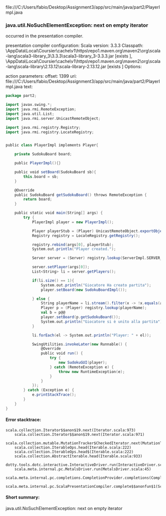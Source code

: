 file:///C:/Users/fabio/Desktop/Assignment3/app/src/main/java/part2/PlayerImpl.java
### java.util.NoSuchElementException: next on empty iterator

occurred in the presentation compiler.

presentation compiler configuration:
Scala version: 3.3.3
Classpath:
<HOME>\AppData\Local\Coursier\cache\v1\https\repo1.maven.org\maven2\org\scala-lang\scala3-library_3\3.3.3\scala3-library_3-3.3.3.jar [exists ], <HOME>\AppData\Local\Coursier\cache\v1\https\repo1.maven.org\maven2\org\scala-lang\scala-library\2.13.12\scala-library-2.13.12.jar [exists ]
Options:



action parameters:
offset: 1399
uri: file:///C:/Users/fabio/Desktop/Assignment3/app/src/main/java/part2/PlayerImpl.java
text:
```scala
package part2;

import javax.swing.*;
import java.rmi.RemoteException;
import java.util.List;
import java.rmi.server.UnicastRemoteObject;

import java.rmi.registry.Registry;
import java.rmi.registry.LocateRegistry;


public class PlayerImpl implements Player{

    private SudokuBoard board;

    public PlayerImpl(){}

    public void setBoard(SudokuBoard sb){
        this.board = sb;
    }

    @Override
    public SudokuBoard getSudokuBoard() throws RemoteException {
        return board;
    }

    public static void main(String[] args) {
        try {
            PlayerImpl player = new PlayerImpl();

            Player playerStub = (Player) UnicastRemoteObject.exportObject(player, 0);
            Registry registry = LocateRegistry.getRegistry();

            registry.rebind(args[0], playerStub);
            System.out.println("Player created.");

            Server server = (Server) registry.lookup(ServerImpl.SERVER_NAME);

            server.setPlayer(args[0]);
            List<String> li = server.getPlayers();

            if(li.size() == 1){
                System.out.println("Giocatore Ha creato partita");
                player.setBoard(new SudokuBoardImpl());

            } else {
                String playerName = li.stream().filter(x -> !x.equals(args[0])).findFirst().get();
                Player p = (Player) registry.lookup(playerName);
                val b = p@@
                player.setBoard(p.getSudokuBoard());
                System.out.println("Giocatore si è unito alla partita");
            }

            li.forEach(el -> System.out.println("Player: " + el));

            SwingUtilities.invokeLater(new Runnable() {
                @Override
                public void run() {
                    try {
                        new SudokuGUI(player);
                    } catch (RemoteException e) {
                        throw new RuntimeException(e);
                    }
                }
            });
        } catch (Exception e) {
            e.printStackTrace();
        }
    }
}

```



#### Error stacktrace:

```
scala.collection.Iterator$$anon$19.next(Iterator.scala:973)
	scala.collection.Iterator$$anon$19.next(Iterator.scala:971)
	scala.collection.mutable.MutationTracker$CheckedIterator.next(MutationTracker.scala:76)
	scala.collection.IterableOps.head(Iterable.scala:222)
	scala.collection.IterableOps.head$(Iterable.scala:222)
	scala.collection.AbstractIterable.head(Iterable.scala:933)
	dotty.tools.dotc.interactive.InteractiveDriver.run(InteractiveDriver.scala:168)
	scala.meta.internal.pc.MetalsDriver.run(MetalsDriver.scala:45)
	scala.meta.internal.pc.completions.CompletionProvider.completions(CompletionProvider.scala:46)
	scala.meta.internal.pc.ScalaPresentationCompiler.complete$$anonfun$1(ScalaPresentationCompiler.scala:147)
```
#### Short summary: 

java.util.NoSuchElementException: next on empty iterator